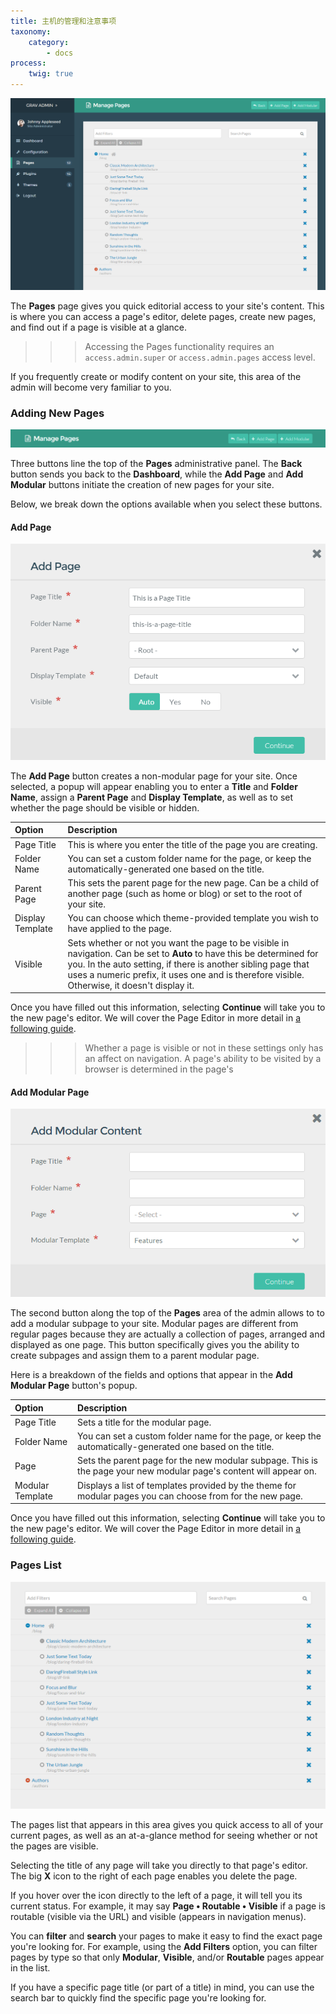 ```yaml
---
title: 主机的管理和注意事项
taxonomy:
    category:
        - docs
process:
    twig: true
---
```


![Grav Admin Pages](pages.png)

The **Pages** page gives you quick editorial access to your site's content. This is where you can access a page's editor, delete pages, create new pages, and find out if a page is visible at a glance.

>>> Accessing the Pages functionality requires an `access.admin.super` or `access.admin.pages` access level.

If you frequently create or modify content on your site, this area of the admin will become very familiar to you.

### Adding New Pages

![Grav Admin Pages](add.png)

Three buttons line the top of the **Pages** administrative panel. The **Back** button sends you back to the **Dashboard**, while the **Add Page** and **Add Modular** buttons initiate the creation of new pages for your site.

Below, we break down the options available when you select these buttons.

#### Add Page

![Grav Admin Pages](add_2.png)

The **Add Page** button creates a non-modular page for your site. Once selected, a popup will appear enabling you to enter a **Title** and **Folder Name**, assign a **Parent Page** and **Display Template**, as well as to set whether the page should be visible or hidden.

| Option           | Description                                                                                                                                                                                                                                                                             |
| :-----           | :-----                                                                                                                                                                                                                                                                                  |
| Page Title       | This is where you enter the title of the page you are creating.                                                                                                                                                                                                                         |
| Folder Name      | You can set a custom folder name for the page, or keep the automatically-generated one based on the title.                                                                                                                                                                              |
| Parent Page      | This sets the parent page for the new page. Can be a child of another page (such as home or blog) or set to the root of your site.                                                                                                                                                      |
| Display Template | You can choose which theme-provided template you wish to have applied to the page.                                                                                                                                                                                                      |
| Visible          | Sets whether or not you want the page to be visible in navigation. Can be set to **Auto** to have this be determined for you. In the auto setting, if there is another sibling page that uses a numeric prefix, it uses one and is therefore visible. Otherwise, it doesn't display it. |

Once you have filled out this information, selecting **Continue** will take you to the new page's editor. We will cover the Page Editor in more detail in [a following guide](../page-editor).

>>> Whether a page is visible or not in these settings only has an affect on navigation. A page's ability to be visited by a browser is determined in the page's

#### Add Modular Page

![Grav Admin Pages](add_3.png)

The second button along the top of the **Pages** area of the admin allows to to add a modular subpage to your site. Modular pages are different from regular pages because they are actually a collection of pages, arranged and displayed as one page. This button specifically gives you the ability to create subpages and assign them to a parent modular page.

Here is a breakdown of the fields and options that appear in the **Add Modular Page** button's popup.

| Option           | Description                                                                                                        |
| :-----           | :-----                                                                                                             |
| Page Title       | Sets a title for the modular page.                                                                                 |
| Folder Name      | You can set a custom folder name for the page, or keep the automatically-generated one based on the title.         |
| Page             | Sets the parent page for the new modular subpage. This is the page your new modular page's content will appear on. |
| Modular Template | Displays a list of templates provided by the theme for modular pages you can choose from for the new page.         |

Once you have filled out this information, selecting **Continue** will take you to the new page's editor. We will cover the Page Editor in more detail in [a following guide](../page-editor).

### Pages List

![Grav Admin Pages](pages_2.png)

The pages list that appears in this area gives you quick access to all of your current pages, as well as an at-a-glance method for seeing whether or not the pages are visible.

Selecting the title of any page will take you directly to that page's editor. The big **X** icon to the right of each page enables you delete the page.

If you hover over the icon directly to the left of a page, it will tell you its current status. For example, it may say **Page • Routable • Visible** if a page is routable (visible via the URL) and visible (appears in navigation menus).

You can **filter** and **search** your pages to make it easy to find the exact page you're looking for. For example, using the **Add Filters** option, you can filter pages by type so that only **Modular**, **Visible**, and/or **Routable** pages appear in the list.

If you have a specific page title (or part of a title) in mind, you can use the search bar to quickly find the specific page you're looking for.
